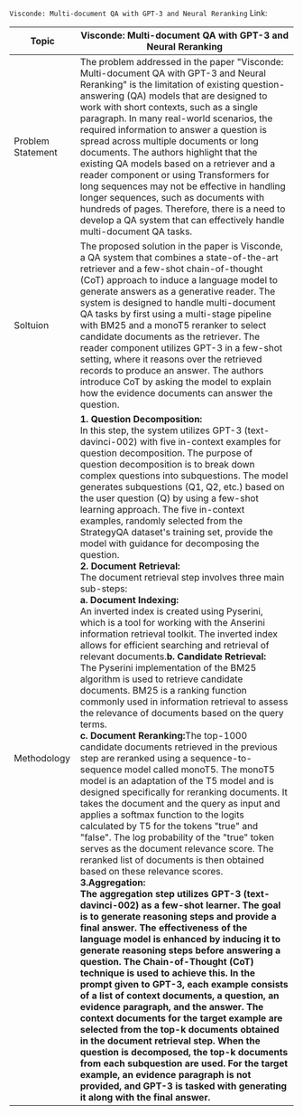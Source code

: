 `Visconde: Multi-document QA with GPT-3 and Neural Reranking`
Link: 

|Topic |Visconde: Multi-document QA with GPT-3 and Neural Reranking |
|-------|-----------------|
|Problem Statement |The problem addressed in the paper "Visconde: Multi-document QA with GPT-3 and Neural Reranking" is the limitation of existing question-answering (QA) models that are designed to work with short contexts, such as a single paragraph. In many real-world scenarios, the required information to answer a question is spread across multiple documents or long documents. The authors highlight that the existing QA models based on a retriever and a reader component or using Transformers for long sequences may not be effective in handling longer sequences, such as documents with hundreds of pages. Therefore, there is a need to develop a QA system that can effectively handle multi-document QA tasks.|
|Soltuion |The proposed solution in the paper is Visconde, a QA system that combines a state-of-the-art retriever and a few-shot chain-of-thought (CoT) approach to induce a language model to generate answers as a generative reader. The system is designed to handle multi-document QA tasks by first using a multi-stage pipeline with BM25 and a monoT5 reranker to select candidate documents as the retriever. The reader component utilizes GPT-3 in a few-shot setting, where it reasons over the retrieved records to produce an answer. The authors introduce CoT by asking the model to explain how the evidence documents can answer the question.|
|Methodology |<strong>1. Question Decomposition:</strong><br />In this step, the system utilizes GPT-3 (text-davinci-002) with five in-context examples for question decomposition. The purpose of question decomposition is to break down complex questions into subquestions. The model generates subquestions (Q1, Q2, etc.) based on the user question (Q) by using a few-shot learning approach. The five in-context examples, randomly selected from the StrategyQA dataset's training set, provide the model with guidance for decomposing the question. <br /><strong>2. Document Retrieval:</strong><br />The document retrieval step involves three main sub-steps:<br /><strong>a. Document Indexing:</strong><br />An inverted index is created using Pyserini, which is a tool for working with the Anserini information retrieval toolkit. The inverted index allows for efficient searching and retrieval of relevant documents.<strong>b. Candidate Retrieval:</strong><br />The Pyserini implementation of the BM25 algorithm is used to retrieve candidate documents. BM25 is a ranking function commonly used in information retrieval to assess the relevance of documents based on the query terms.<br /><strong>c. Document Reranking:</strong>The top-1000 candidate documents retrieved in the previous step are reranked using a sequence-to-sequence model called monoT5. The monoT5 model is an adaptation of the T5 model and is designed specifically for reranking documents. It takes the document and the query as input and applies a softmax function to the logits calculated by T5 for the tokens "true" and "false". The log probability of the "true" token serves as the document relevance score. The reranked list of documents is then obtained based on these relevance scores.<br /><strong>3.Aggregation:<br />The aggregation step utilizes GPT-3 (text-davinci-002) as a few-shot learner. The goal is to generate reasoning steps and provide a final answer. The effectiveness of the language model is enhanced by inducing it to generate reasoning steps before answering a question. The Chain-of-Thought (CoT) technique is used to achieve this. In the prompt given to GPT-3, each example consists of a list of context documents, a question, an evidence paragraph, and the answer. The context documents for the target example are selected from the top-k documents obtained in the document retrieval step. When the question is decomposed, the top-k documents from each subquestion are used. For the target example, an evidence paragraph is not provided, and GPT-3 is tasked with generating it along with the final answer.|